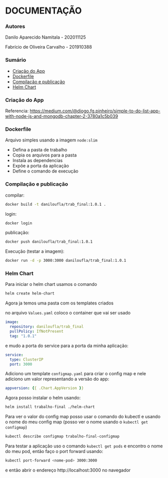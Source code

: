 # DOCUMENTAÇÃO

### Autores

Danilo Aparecido Namitala - 202011125

Fabrício de Oliveira Carvalho - 201910388

### Sumário

* [Criação do App](#Criação-do-App)
* [Dockerfile](#Dockerfile)
* [Compilação e publicação](#Compilação-e-publicação)
* [Helm Chart](#Helm-Chart)

### Criação do App

Referencia: https://medium.com/@diogo.fg.pinheiro/simple-to-do-list-app-with-node-js-and-mongodb-chapter-2-3780a1c5b039

### Dockerfile

Arquivo simples usando a imagem `node:slim` 

- Defina a pasta de trabalho
- Copia os arquivos para a pasta
- Instala as dependencias
- Expõe a porta da aplicação
- Define o comando de execução

### Compilação e publicação

compilar:
```bash
docker build -t daniloufla/trab_final:1.0.1 .
```

login: 
```bash 
docker login
```

publicação:
```bash
docker push daniloufla/trab_final:1.0.1
```
Execução (testar a imagem):
```bash
docker run -d -p 3000:3000 daniloufla/trab_final:1.0.1
```

### Helm Chart

Para iniciar o helm chart usamos o comando
```bash
helm create helm-chart
```
Agora ja temos uma pasta com os templates criados

no arquivo `Values.yaml` coloco o container que vai ser usado
```yaml
image:
  repository: daniloufla/trab_final
  pullPolicy: IfNotPresent
  tag: "1.0.1"
```

e mudo a porta do service para a porta da minha aplicação:
```yaml
service:
  type: ClusterIP
  port: 3000
```
Adiciono um template `configmap.yaml` para criar o config map e nele adiciono um valor representando a versão do app:
```yaml
appversion: {{ .Chart.AppVersion }}
```

Agora posso instalar o helm usando:
```bash
helm install trabalho-final ./helm-chart
```

Para ver o valor do config map posso usar o comando do kubectl e usando o nome do meu config map (posso ver o nome usando o `kubectl get configmap`)
```bash
kubectl describe configmap trabalho-final-configmap
```

Para testar a aplicação uso o comando `kubectl get pods` e encontro o nome do meu pod, então faço o port forward usando:
```bash
kubectl port-forward <nome-pod> 3000:3000
```

e então abrir o endereço http://localhost:3000 no navegador